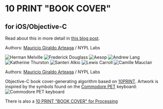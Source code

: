 # 10 PRINT "BOOK COVER"
## for iOS/Objective-C

Read about this in more detail in [this blog post](http://www.nypl.org/blog/2014/09/03/generative-ebook-covers).

Authors: [Mauricio Giraldo Arteaga] / NYPL Labs

![Herman Melville](https://github.com/mgiraldo/tenprintcover-ios/raw/master/example/example1.png)
![Frederick Douglass](https://github.com/mgiraldo/tenprintcover-ios/raw/master/example/example2.png)
![Aesop](https://github.com/mgiraldo/tenprintcover-ios/raw/master/example/example3.png)
![Andrew Lang](https://github.com/mgiraldo/tenprintcover-ios/raw/master/example/example4.png)
![Katherine Thurston](https://github.com/mgiraldo/tenprintcover-ios/raw/master/example/example5.png)
![Santeri Alkio](https://github.com/mgiraldo/tenprintcover-ios/raw/master/example/example6.png)
![Lewis Carroll](https://github.com/mgiraldo/tenprintcover-ios/raw/master/example/example7.png)
![Camille Mauclair](https://github.com/mgiraldo/tenprintcover-ios/raw/master/example/example8.png)

Authors: [Mauricio Giraldo Arteaga] / NYPL Labs

Objective-C book cover-generating algorithm based on [10PRINT](http://10print.org/). Artwork is inspired by the symbols found on the [Commodore PET](https://en.wikipedia.org/wiki/Commodore_PET) keyboard: ![Commodore PET keyboard](https://upload.wikimedia.org/wikipedia/commons/thumb/5/5d/PET_2001_Series-IMG_1724.JPG/1280px-PET_2001_Series-IMG_1724.JPG)

There is also a [10 PRINT "BOOK COVER" for Processing]

[Mauricio Giraldo Arteaga]: https://twitter.com/mgiraldo
[10 PRINT "BOOK COVER" for Processing]: https://github.com/mgiraldo/tenprintcover-p5
